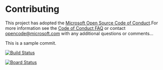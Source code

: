 # Contributing

This project has adopted the [Microsoft Open Source Code of Conduct](https://opensource.microsoft.com/codeofconduct/).For more information see the [Code of Conduct FAQ](https://opensource.microsoft.com/codeofconduct/faq/) or contact [opencode@microsoft.com](mailto:opencode@microsoft.com) with any additional questions or comments...

This is a sample commit.

[![Build Status](https://dev.azure.com/msdnent12345/Parts%20Unlimited%20E2E%20-%20GitHub%20Integration/_apis/build/status%2Fxincheng01.PartsUnlimitedE2E?branchName=master)](https://dev.azure.com/msdnent12345/Parts%20Unlimited%20E2E%20-%20GitHub%20Integration/_build/latest?definitionId=20&branchName=master)

[![Board Status](https://dev.azure.com/msdnent12345/094af326-5a60-4f11-89b9-53ab6e755cd8/790789c4-8f75-44c6-8ab7-64d9b1fac825/_apis/work/boardbadge/6eb90419-db22-445c-b3d8-4feaede0e0ec?columnOptions=1)](https://dev.azure.com/msdnent12345/094af326-5a60-4f11-89b9-53ab6e755cd8/_boards/board/t/790789c4-8f75-44c6-8ab7-64d9b1fac825/Microsoft.RequirementCategory/)

